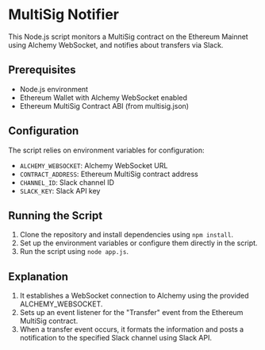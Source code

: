 # MultiSig Notifier

This Node.js script monitors a MultiSig contract on the Ethereum Mainnet using Alchemy WebSocket, and notifies about transfers via Slack.

## Prerequisites

- Node.js environment
- Ethereum Wallet with Alchemy WebSocket enabled
- Ethereum MultiSig Contract ABI (from multisig.json)

## Configuration

The script relies on environment variables for configuration:

- `ALCHEMY_WEBSOCKET`: Alchemy WebSocket URL
- `CONTRACT_ADDRESS`: Ethereum MultiSig contract address
- `CHANNEL_ID`: Slack channel ID
- `SLACK_KEY`: Slack API key

## Running the Script

1. Clone the repository and install dependencies using `npm install`.
2. Set up the environment variables or configure them directly in the script.
3. Run the script using `node app.js`.

## Explanation

1. It establishes a WebSocket connection to Alchemy using the provided ALCHEMY_WEBSOCKET.
2. Sets up an event listener for the "Transfer" event from the Ethereum MultiSig contract.
3. When a transfer event occurs, it formats the information and posts a notification to the specified Slack channel using Slack API.
